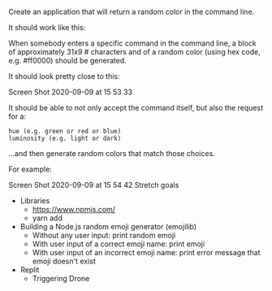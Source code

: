 Create an application that will return a random color in the command line.

It should work like this:

When somebody enters a specific command in the command line, a block of approximately 31x9 # characters and of a random color (using hex code, e.g. #ff0000) should be generated.

It should look pretty close to this:

Screen Shot 2020-09-09 at 15 53 33

It should be able to not only accept the command itself, but also the request for a:

    hue (e.g. green or red or blue)
    luminosity (e.g. light or dark)

...and then generate random colors that match those choices.

For example:

Screen Shot 2020-09-09 at 15 54 42
Stretch goals

- Libraries
  - https://www.npmjs.com/
  - yarn add
- Building a Node.js random emoji generator (emojilib)
  - Without any user input: print random emoji
  - With user input of a correct emoji name: print emoji
  - With user input of an incorrect emoji name: print error message that emoji doesn't exist
- Replit
  - Triggering Drone
